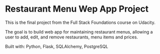
# Restaurant Menu Wep App Project
This is the final project from the Full Stack Foundations course on Udacity.

The goal is to build web app for maintaining restaurant menus, allowing a user to add, edit, and remove restaurants, menu items and prices.

Built with: Python, Flask, SQLAlchemy, PostgreSQL

